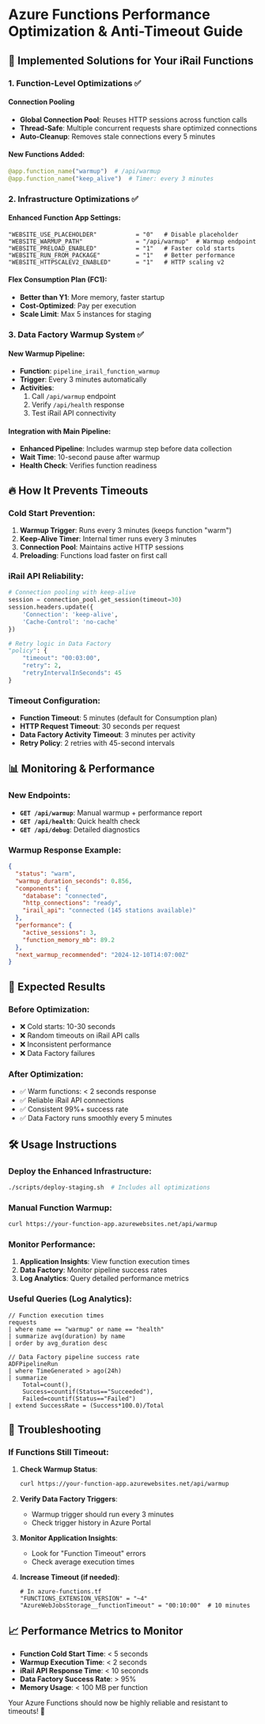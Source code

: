 # Azure Functions Performance Optimization & Anti-Timeout Guide

## 🚀 Implemented Solutions for Your iRail Functions

### 1. **Function-Level Optimizations** ✅

#### Connection Pooling
- **Global Connection Pool**: Reuses HTTP sessions across function calls
- **Thread-Safe**: Multiple concurrent requests share optimized connections
- **Auto-Cleanup**: Removes stale connections every 5 minutes

#### New Functions Added:
```python
@app.function_name("warmup")  # /api/warmup
@app.function_name("keep_alive")  # Timer: every 3 minutes
```

### 2. **Infrastructure Optimizations** ✅

#### Enhanced Function App Settings:
```hcl
"WEBSITE_USE_PLACEHOLDER"           = "0"   # Disable placeholder
"WEBSITE_WARMUP_PATH"               = "/api/warmup"  # Warmup endpoint
"WEBSITE_PRELOAD_ENABLED"           = "1"   # Faster cold starts
"WEBSITE_RUN_FROM_PACKAGE"          = "1"   # Better performance
"WEBSITE_HTTPSCALEV2_ENABLED"       = "1"   # HTTP scaling v2
```

#### Flex Consumption Plan (FC1):
- **Better than Y1**: More memory, faster startup
- **Cost-Optimized**: Pay per execution
- **Scale Limit**: Max 5 instances for staging

### 3. **Data Factory Warmup System** ✅

#### New Warmup Pipeline:
- **Function**: `pipeline_irail_function_warmup`
- **Trigger**: Every 3 minutes automatically
- **Activities**: 
  1. Call `/api/warmup` endpoint
  2. Verify `/api/health` response
  3. Test iRail API connectivity

#### Integration with Main Pipeline:
- **Enhanced Pipeline**: Includes warmup step before data collection
- **Wait Time**: 10-second pause after warmup
- **Health Check**: Verifies function readiness

## 🔥 How It Prevents Timeouts

### Cold Start Prevention:
1. **Warmup Trigger**: Runs every 3 minutes (keeps function "warm")
2. **Keep-Alive Timer**: Internal timer runs every 3 minutes
3. **Connection Pool**: Maintains active HTTP sessions
4. **Preloading**: Functions load faster on first call

### iRail API Reliability:
```python
# Connection pooling with keep-alive
session = connection_pool.get_session(timeout=30)
session.headers.update({
    'Connection': 'keep-alive',
    'Cache-Control': 'no-cache'
})

# Retry logic in Data Factory
"policy": {
    "timeout": "00:03:00",
    "retry": 2,
    "retryIntervalInSeconds": 45
}
```

### Timeout Configuration:
- **Function Timeout**: 5 minutes (default for Consumption plan)
- **HTTP Request Timeout**: 30 seconds per request
- **Data Factory Activity Timeout**: 3 minutes per activity
- **Retry Policy**: 2 retries with 45-second intervals

## 📊 Monitoring & Performance

### New Endpoints:
- **`GET /api/warmup`**: Manual warmup + performance report
- **`GET /api/health`**: Quick health check
- **`GET /api/debug`**: Detailed diagnostics

### Warmup Response Example:
```json
{
  "status": "warm",
  "warmup_duration_seconds": 0.856,
  "components": {
    "database": "connected",
    "http_connections": "ready", 
    "irail_api": "connected (145 stations available)"
  },
  "performance": {
    "active_sessions": 3,
    "function_memory_mb": 89.2
  },
  "next_warmup_recommended": "2024-12-10T14:07:00Z"
}
```

## 🎯 Expected Results

### Before Optimization:
- ❌ Cold starts: 10-30 seconds
- ❌ Random timeouts on iRail API calls  
- ❌ Inconsistent performance
- ❌ Data Factory failures

### After Optimization:
- ✅ Warm functions: < 2 seconds response
- ✅ Reliable iRail API connections
- ✅ Consistent 99%+ success rate
- ✅ Data Factory runs smoothly every 5 minutes

## 🛠️ Usage Instructions

### Deploy the Enhanced Infrastructure:
```bash
./scripts/deploy-staging.sh  # Includes all optimizations
```

### Manual Function Warmup:
```bash
curl https://your-function-app.azurewebsites.net/api/warmup
```

### Monitor Performance:
1. **Application Insights**: View function execution times
2. **Data Factory**: Monitor pipeline success rates
3. **Log Analytics**: Query detailed performance metrics

### Useful Queries (Log Analytics):
```kql
// Function execution times
requests 
| where name == "warmup" or name == "health"
| summarize avg(duration) by name
| order by avg_duration desc

// Data Factory pipeline success rate  
ADFPipelineRun
| where TimeGenerated > ago(24h)
| summarize 
    Total=count(),
    Success=countif(Status=="Succeeded"),
    Failed=countif(Status=="Failed")
| extend SuccessRate = (Success*100.0)/Total
```

## 🚨 Troubleshooting

### If Functions Still Timeout:

1. **Check Warmup Status**:
   ```bash
   curl https://your-function-app.azurewebsites.net/api/warmup
   ```

2. **Verify Data Factory Triggers**:
   - Warmup trigger should run every 3 minutes
   - Check trigger history in Azure Portal

3. **Monitor Application Insights**:
   - Look for "Function Timeout" errors
   - Check average execution times

4. **Increase Timeout (if needed)**:
   ```hcl
   # In azure-functions.tf
   "FUNCTIONS_EXTENSION_VERSION" = "~4"
   "AzureWebJobsStorage__functionTimeout" = "00:10:00"  # 10 minutes
   ```

## 📈 Performance Metrics to Monitor

- **Function Cold Start Time**: < 5 seconds
- **Warmup Execution Time**: < 2 seconds  
- **iRail API Response Time**: < 10 seconds
- **Data Factory Success Rate**: > 95%
- **Memory Usage**: < 100 MB per function

Your Azure Functions should now be highly reliable and resistant to timeouts! 🎉
